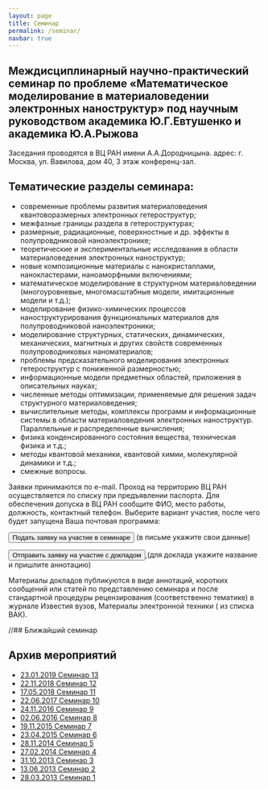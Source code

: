 ```yaml
---
layout: page
title: Семинар
permalink: /seminar/
navbar: true
---
```


## Междисциплинарный научно-практический семинар по проблеме «Математическое моделирование в материаловедении электронных наноструктур» под научным руководством академика Ю.Г.Евтушенко и академика Ю.А.Рыжова

Заседания проводятся в ВЦ РАН имени А.А.Дородницына. адрес: г. Москва, ул. Вавилова, дом 40, 3 этаж конференц-зал.

## Тематические разделы семинара:

* современные проблемы развития материаловедения квантоворазмерных электронных гетероструктур;
* межфазные границы раздела в гетероструктурах;
* размерные, радиационные, поверхностные и др. эффекты в полупровдниковой наноэлектронике;
* теоретические и экспериментальные исследования в области материаловедения электронных наноструктур;
* новые композиционные материалы с нанокристаллами, нанокластерами, наноаморфными включениями;
* математическое моделирование в структурном материаловедении (многоуровневые, многомасштабные модели, имитационные модели и т.д.);
* моделирование физико-химических процессов наноструктурирования функциональных материалов для полупроводниковой наноэлектроники;
* моделирование структурных, статических, динамических, механических, магнитных и других свойств современных полупроводниковых наноматериалов;
* проблемы предсказательного моделирования электронных гетероструктур с пониженной размерностью;
* информационные модели предметных областей, приложения в описательных науках;
* численные методы оптимизации, применяемые для решения задач структурного материаловедения;
* вычислительные методы, комплексы программ и информационные системы в области материаловедения электронных наноструктур. Параллельные и распределенные вычисления;
* физика конденсированного состояния вещества, техническая физика и т.д.;
* методы квантовой механики, квантовой химии, молекулярной динамики и т.д.;
* смежные вопросы.

Заявки принимаются по e-mail. Проход на территорию ВЦ РАН осуществляется по списку при предъявлении паспорта. Для обеспечения допуска в ВЦ РАН сообщите ФИО, место работы, должность, контактный телефон. Выберите вариант участия, после чего будет запущена Ваша почтовая программа:

<a href="mailto:matmodel2013@gmail.com?subject=Seminar"><button type="submit" name="" value="" width="300px" class="submitcsbutton">Подать заявку на участие в семинаре</button></a>
(в письме укажите свои данные)

<a href="mailto:matmodel2013@gmail.com?subject=Seminar speech"><button type="submit" name="" value="" class="submitcsbutton">Отправить заявку на участие с докладом </button>
</a>
(для доклада укажите название и пришлите аннотацию)

Материалы докладов публикуются в виде аннотаций, коротких сообщений или статей по представлению семинара и после стандартной процедуры рецензирования (соответственно тематике) в журнале Известия вузов, Материалы электронной техники ( из списка ВАК).

//## Ближайший семинар

## Архив мероприятий


* [23.01.2019 Семинар 13]({{site.baseurl}}/seminars/seminar13.html)
* [22.11.2018 Семинар 12]({{site.baseurl}}/seminars/seminar12.html)
* [17.05.2018 Семинар 11]({{site.baseurl}}/seminars/seminar11.html)
* [22.06.2017 Семинар 10]({{site.baseurl}}/seminars/seminar10.html)
* [24.11.2016 Семинар 9]({{site.baseurl}}/seminars/seminar9.html)
* [02.06.2016 Семинар 8]({{site.baseurl}}/seminars/seminar8.html)
* [19.11.2015 Семинар 7]({{site.baseurl}}/seminars/seminar7.html)
* [23.04.2015 Семинар 6]({{site.baseurl}}/seminars/seminar6.html)
* [28.11.2014 Семинар 5]({{site.baseurl}}/seminars/seminar5.html)
* [27.02.2014 Семинар 4]({{site.baseurl}}/seminars/seminar4.html)
* [31.10.2013 Семинар 3]({{site.baseurl}}/seminars/seminar3.html)
* [13.06.2013 Семинар 2]({{site.baseurl}}/seminars/seminar2.html)
* [28.03.2013 Семинар 1]({{site.baseurl}}/seminars/seminar1.html)
